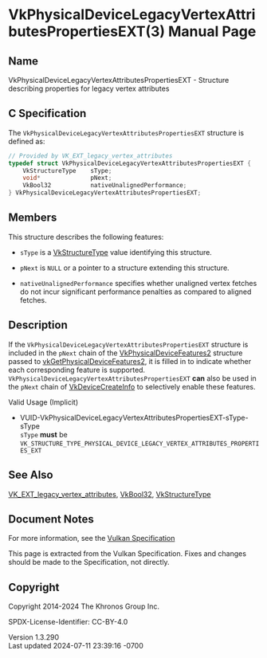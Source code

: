 # VkPhysicalDeviceLegacyVertexAttributesPropertiesEXT(3) Manual Page

## Name

VkPhysicalDeviceLegacyVertexAttributesPropertiesEXT - Structure
describing properties for legacy vertex attributes



## <a href="#_c_specification" class="anchor"></a>C Specification

The `VkPhysicalDeviceLegacyVertexAttributesPropertiesEXT` structure is
defined as:

``` c
// Provided by VK_EXT_legacy_vertex_attributes
typedef struct VkPhysicalDeviceLegacyVertexAttributesPropertiesEXT {
    VkStructureType    sType;
    void*              pNext;
    VkBool32           nativeUnalignedPerformance;
} VkPhysicalDeviceLegacyVertexAttributesPropertiesEXT;
```

## <a href="#_members" class="anchor"></a>Members

This structure describes the following features:

- `sType` is a [VkStructureType](https://registry.khronos.org/vulkan/specs/1.3-extensions/man/html/VkStructureType.html) value identifying
  this structure.

- `pNext` is `NULL` or a pointer to a structure extending this
  structure.

- <span id="limits-nativeUnalignedPerformance"></span>
  `nativeUnalignedPerformance` specifies whether unaligned vertex
  fetches do not incur significant performance penalties as compared to
  aligned fetches.

## <a href="#_description" class="anchor"></a>Description

If the `VkPhysicalDeviceLegacyVertexAttributesPropertiesEXT` structure
is included in the `pNext` chain of the
[VkPhysicalDeviceFeatures2](https://registry.khronos.org/vulkan/specs/1.3-extensions/man/html/VkPhysicalDeviceFeatures2.html) structure
passed to
[vkGetPhysicalDeviceFeatures2](https://registry.khronos.org/vulkan/specs/1.3-extensions/man/html/vkGetPhysicalDeviceFeatures2.html), it is
filled in to indicate whether each corresponding feature is supported.
`VkPhysicalDeviceLegacyVertexAttributesPropertiesEXT` **can** also be
used in the `pNext` chain of
[VkDeviceCreateInfo](https://registry.khronos.org/vulkan/specs/1.3-extensions/man/html/VkDeviceCreateInfo.html) to selectively enable
these features.

Valid Usage (Implicit)

- <a
  href="#VUID-VkPhysicalDeviceLegacyVertexAttributesPropertiesEXT-sType-sType"
  id="VUID-VkPhysicalDeviceLegacyVertexAttributesPropertiesEXT-sType-sType"></a>
  VUID-VkPhysicalDeviceLegacyVertexAttributesPropertiesEXT-sType-sType  
  `sType` **must** be
  `VK_STRUCTURE_TYPE_PHYSICAL_DEVICE_LEGACY_VERTEX_ATTRIBUTES_PROPERTIES_EXT`

## <a href="#_see_also" class="anchor"></a>See Also

[VK_EXT_legacy_vertex_attributes](https://registry.khronos.org/vulkan/specs/1.3-extensions/man/html/VK_EXT_legacy_vertex_attributes.html),
[VkBool32](https://registry.khronos.org/vulkan/specs/1.3-extensions/man/html/VkBool32.html), [VkStructureType](https://registry.khronos.org/vulkan/specs/1.3-extensions/man/html/VkStructureType.html)

## <a href="#_document_notes" class="anchor"></a>Document Notes

For more information, see the <a
href="https://registry.khronos.org/vulkan/specs/1.3-extensions/html/vkspec.html#VkPhysicalDeviceLegacyVertexAttributesPropertiesEXT"
target="_blank" rel="noopener">Vulkan Specification</a>

This page is extracted from the Vulkan Specification. Fixes and changes
should be made to the Specification, not directly.

## <a href="#_copyright" class="anchor"></a>Copyright

Copyright 2014-2024 The Khronos Group Inc.

SPDX-License-Identifier: CC-BY-4.0

Version 1.3.290  
Last updated 2024-07-11 23:39:16 -0700

